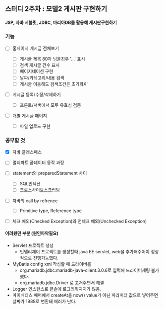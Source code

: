 ## 스터디 2주차  : 모델2 게시판 구현하기

#### JSP, 자바 서블릿, JDBC, 마리아DB를 활용해 게시판구현하기

### 기능

- [ ] 홈페이지 게시글 전체보기

  - [ ] 게시글 제목 80자 넘을경우 '...' 표시
  - [ ] 검색 게시글 건수 표시
  - [ ] 페이지네이션 구현
  - [ ] 날짜/카테고리/내용 검색
  - [ ] 게시글 이동해도 검색조건은 초기화X'

- [ ] 게시글 등록/수정/삭제하기

  - [ ] 프론트/서버에서 모두 유효성 검증

- [ ] 개별 게시글 페이지

  - [ ] 파일 업로드 구현

  

### 공부할 것

- [x] 자바 클래스패스 
- [ ] 멀티파트 폼데이터 동작 과정
- [ ] statement와 preparedStatement 차이
  - [ ] SQL인젝션
  - [ ] 크로스사이트스크립팅
- [ ] 자바의 call by refrence
  - [ ] Primitive type, Reference type
 - [ ] 체크 예외(Checked Exception)와 언체크 예외(Unchecked Exception)  
  
  
  
#### 어려웠던 부분 (원인파악필요)
- Servlet 프로젝트 생성
  - 인텔리제이 프로젝트를 생성할때 java EE servlet, web을 추가해주어야 정상적으로 진행가능했다.
- MyBatis config xml 작성할 때 드라이버를
  - org.mariadb.jdbc:mariadb-java-client:3.0.6로 입력해 드라이버세팅 불가했다.
  - org.mariadb.jdbc.Driver 로 고쳐주면서 해결
- Logger 인스턴스로 콘솔에 로그띄워지지가 않음.
- 마이배티스 매퍼에서 createAt을 now() value가 아닌 파라미터 값으로 넣어주면 날짜가 1988로 변환돼 에러가 난다.

